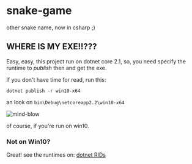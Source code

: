# snake-game
other snake name, now in csharp ;)

## WHERE IS MY EXE!!???
Easy, easy, this project run on dotnet core 2.1, so, you need specify the runtime to _publish_ then and get the exe.

If you don't have time for read, run this:

```shell
dotnet publish -r win10-x64
```
an look on `bin\Debug\netcoreapp2.2\win10-x64`

![mind-blow](https://media.giphy.com/media/xT0xeJpnrWC4XWblEk/giphy-downsized.gif)

of course, if you're run on win10.

### Not on Win10?
Great! see the runtimes on: [dotnet RIDs](https://docs.microsoft.com/en-us/dotnet/core/rid-catalog#using-rids)